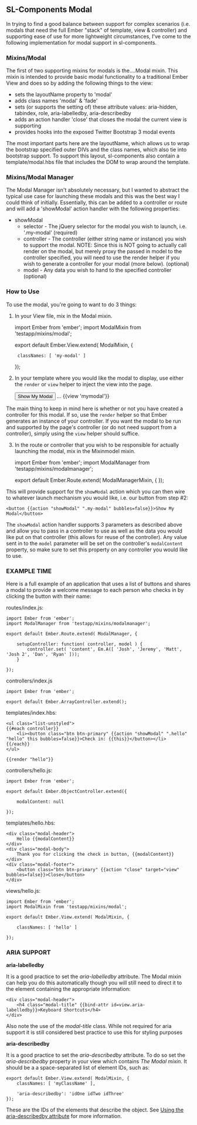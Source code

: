 ## SL-Components Modal

In trying to find a good balance between support for complex scenarios (i.e. modals that need the full Ember "stack" of template, view & controller) and supporting ease of use for more lightweight circumstances, I've come to the following implementation for modal support in sl-components.

### Mixins/Modal
The first of two supporting mixins for modals is the....Modal mixin.  This mixin is intended to provide basic modal functionality to a traditional Ember View and does so by adding the following things to the view:
 * sets the layoutName property to 'modal'
 * adds class names 'modal' & 'fade'
 * sets (or supports the setting of) these attribute values: aria-hidden, tabindex, role, aria-labelledby, aria-describedby
 * adds an action handler 'close' that closes the modal the current view is supporting
 * provides hooks into the exposed Twitter Bootstrap 3 modal events

The most important parts here are the layoutName, which allows us to wrap the bootstrap specified outer DIVs and the class names, which also tie into bootstrap support.  To support this layout, sl-components also contain a template/modal.hbs file that includes the DOM to wrap around the template.

### Mixins/Modal Manager
The Modal Manager isn't absolutely necessary, but I wanted to abstract the typical use case for launching these modals and this was the best way I could think of initially.  Essentially, this can be added to a controller or route and will add a 'showModal' action handler with the following properties:

 * showModal
   * selector - The jQuery selector for the modal you wish to launch, i.e. '.my-modal' (required)
   * controller - The controller (either string name or instance) you wish to support the modal.  NOTE:  Since this is NOT going to actually call render on the modal, but merely proxy the passed in model to the controller specified, you will need to use the render helper if you wish to generate a controller for your modal (more below). (optional)
   * model - Any data you wish to hand to the specified controller (optional)

### How to Use

To use the modal, you're going to want to do 3 things:

1) In your View file, mix in the Modal mixin.

    import Ember from 'ember';
    import ModalMixin from 'testapp/mixins/modal';

    export default Ember.View.extend( ModalMixin, {

        classNames: [ 'my-modal' ]

    });

2) In your template where you would like the modal to display, use either the `render` or `view` helper to inject the view into the page.


    <button>Show My Modal</button>
    ...
    {{view 'mymodal'}}


The main thing to keep in mind here is whether or not you have created a controller for this modal.  If so, use the `render` helper so that Ember generates an instance of your controller.  If you want the modal to be run and supported by the page's controller (or do not need support from a controller), simply using the `view` helper should suffice.


3) In the route or controller that you wish to be responsible for actually launching the modal, mix in the Mixinmodel mixin.


    import Ember from 'ember';
    import ModalManager from 'testapp/mixins/modalmanager';

    export default Ember.Route.extend( ModalManagerMixin, {
    });


This will provide support for the `showModal` action which you can then wire to whatever launch mechanism you would like, i.e. our button from step #2:


    <button {{action "showModal" ".my-modal" bubbles=false}}>Show My Modal</button>


The `showModal` action handler supports 3 parameters as described above and allow you to pass in a controller to use as well as the data you would like put on that controller (this allows for reuse of the controller).  Any value sent in to the `model` parameter will be set on the controller's `modalContent` property, so make sure to set this property on any controller you would like to use.


### EXAMPLE TIME
Here is a full example of an application that uses a list of buttons and shares a modal to provide a welcome message to each person who checks in by clicking the button with their name:


routes/index.js:

    import Ember from 'ember';
    import ModalManager from 'testapp/mixins/modalmanager';

    export default Ember.Route.extend( ModalManager, {

        setupController: function( controller, model ) {
            controller.set( 'content', Em.A([ 'Josh', 'Jeremy', 'Matt', 'Josh 2', 'Dan', 'Ryan' ]));
        }

    });


controllers/index.js

    import Ember from 'ember';

    export default Ember.ArrayController.extend();


templates/index.hbs:

    <ul class="list-unstyled">
    {{#each controller}}
        <li><button class="btn btn-primary" {{action "showModal" ".hello" "hello" this bubbles=false}}>Check in: {{this}}</button></li>
    {{/each}}
    </ul>

    {{render "hello"}}


controllers/hello.js:

    import Ember from 'ember';

    export default Ember.ObjectController.extend({

        modalContent: null

    });


templates/hello.hbs:

    <div class="modal-header">
        Hello {{modalContent}}
    </div>
    <div class="modal-body">
        Thank you for clicking the check in button, {{modalContent}}
    </div>
    <div class="modal-footer">
        <button class="btn btn-primary" {{action "close" target="view" bubbles=false}}>Close</button>
    </div>


views/hello.js:

    import Ember from 'ember';
    import ModalMixin from 'testapp/mixins/modal';

    export default Ember.View.extend( ModalMixin, {

        classNames: [ 'hello' ]

    });


### ARIA SUPPORT

**aria-labelledby**

It is a good practice to set the *aria-labelledby* attribute.  The Modal mixin can help you do this automatically though you will still need to direct it to the element containing the appropriate information:

    <div class="modal-header">
        <h4 class="modal-title" {{bind-attr id=view.aria-labelledby}}>Keyboard Shortcuts</h4>
    </div>

Also note the use of the *modal-title* class.  While not required for aria support it is still considered best practice to use this for styling purposes


**aria-describedby**

It is a good practice to set the *aria-describedby* attribute.  To do so set the *aria-describedby* property in your view which contains *The Modal mixin*.  It should be a a space-separated list of element IDs, such as:

    export default Ember.View.extend( ModalMixin, {
        classNames: [ 'myClassName' ],

        'aria-describedby': 'idOne idTwo idThree'
    });

These are the IDs of the elements that describe the object. See [Using the aria-describedby attribute](https://developer.mozilla.org/en-US/docs/Web/Accessibility/ARIA/ARIA_Techniques/Using_the_aria-describedby_attribute) for more information.